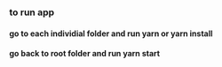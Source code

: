 
### to run app
#### go to each individial folder and run yarn or yarn install
#### go back to root folder and run yarn start

